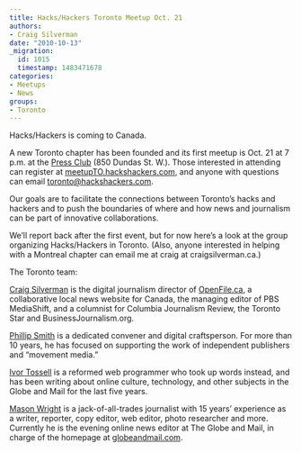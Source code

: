 ```yaml
---
title: Hacks/Hackers Toronto Meetup Oct. 21
authors:
- Craig Silverman
date: "2010-10-13"
_migration:
  id: 1015
  timestamp: 1483471678
categories:
- Meetups
- News
groups:
- Toronto
---
```


Hacks/Hackers is coming to Canada.

A new Toronto chapter has been founded and its first meetup is Oct. 21 at 7 p.m. at the [Press Club][1] (850 Dundas St. W.). Those interested in attending can register at [meetupTO.hackshackers.com][2], and anyone with questions can email <toronto@hackshackers.com>.

Our goals are to facilitate the connections between Toronto’s hacks and hackers and to push the boundaries of where and how news and journalism can be part of innovative collaborations.

We’ll report back after the first event, but for now here’s a look at the group organizing Hacks/Hackers in Toronto. (Also, anyone interested in helping with a Montreal chapter can email me at craig at craigsilverman.ca.)

The Toronto team:

[Craig Silverman][3] is the digital journalism director of [OpenFile.ca][4], a collaborative local news website for Canada, the managing editor of PBS MediaShift, and a columnist for Columbia Journalism Review, the Toronto Star and BusinessJournalism.org.

[Phillip Smith][5] is a dedicated convener and digital craftsperson. For more than 10 years, he has focused on supporting the work of independent publishers and &#8220;movement media.&#8221;

[Ivor Tossell][6] is a reformed web programmer who took up words instead, and has been writing about online culture, technology, and other subjects in the Globe and Mail for the last five years.

[Mason Wright][7] is a jack-of-all-trades journalist with 15 years&#8217; experience as a writer, reporter, copy editor, web editor, photo researcher and more. Currently he is the evening online news editor at The Globe and Mail, in charge of the homepage at [globeandmail.com][8].

 [1]: http://www.thepressclub.ca/
 [2]: http://meetupTO.hackshackers.com
 [3]: http://www.craigsilverman.ca/
 [4]: http://www.openfile.ca/
 [5]: http://www.communitybandwidth.ca/
 [6]: http://www.whiteelephant.ca/
 [7]: http://twitter.com/#%21/thismason
 [8]: http://globeandmail.com